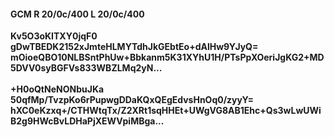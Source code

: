 #### GCM R 20/0c/400 L 20/0c/400
**Kv5O3oKITXY0jqF0**<br/>**gDwTBEDK2152xJmteHLMYTdhJkGEbtEo+dAlHw9YJyQ=**<br/>**mOioeQBO10NLBSntPhUw+Bbkanm5K31XYhU1H/PTsPpXOeriJgKG2+MD5DVV0syBGFVs833WBZLMq2yN...**<br/><br/>
**+H0oQtNeNONbuJKa**<br/>**50qfMp/TvzpKo6rPupwgDDaKQxQEgEdvsHnOq0/zyyY=**<br/>**hXC0eKzxq+/CTHWtqTx/Z2XRt1sqHHEt+UWgVG8AB1Ehc+Qs3wLwUWiB2g9HWcBvLDHaPjXEWVpiMBga...**